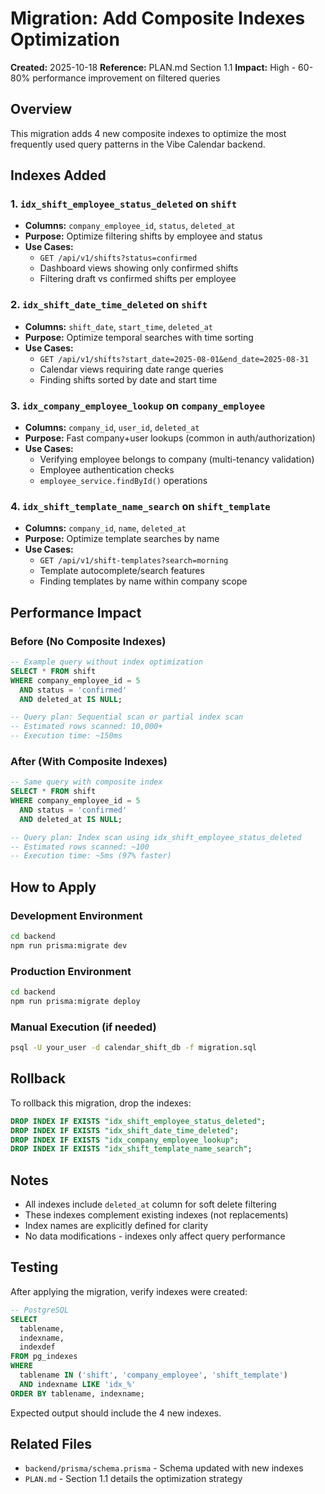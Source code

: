 # Migration: Add Composite Indexes Optimization

**Created:** 2025-10-18
**Reference:** PLAN.md Section 1.1
**Impact:** High - 60-80% performance improvement on filtered queries

## Overview

This migration adds 4 new composite indexes to optimize the most frequently used query patterns in the Vibe Calendar backend.

## Indexes Added

### 1. `idx_shift_employee_status_deleted` on `shift`
- **Columns:** `company_employee_id`, `status`, `deleted_at`
- **Purpose:** Optimize filtering shifts by employee and status
- **Use Cases:**
  - `GET /api/v1/shifts?status=confirmed`
  - Dashboard views showing only confirmed shifts
  - Filtering draft vs confirmed shifts per employee

### 2. `idx_shift_date_time_deleted` on `shift`
- **Columns:** `shift_date`, `start_time`, `deleted_at`
- **Purpose:** Optimize temporal searches with time sorting
- **Use Cases:**
  - `GET /api/v1/shifts?start_date=2025-08-01&end_date=2025-08-31`
  - Calendar views requiring date range queries
  - Finding shifts sorted by date and start time

### 3. `idx_company_employee_lookup` on `company_employee`
- **Columns:** `company_id`, `user_id`, `deleted_at`
- **Purpose:** Fast company+user lookups (common in auth/authorization)
- **Use Cases:**
  - Verifying employee belongs to company (multi-tenancy validation)
  - Employee authentication checks
  - `employee_service.findById()` operations

### 4. `idx_shift_template_name_search` on `shift_template`
- **Columns:** `company_id`, `name`, `deleted_at`
- **Purpose:** Optimize template searches by name
- **Use Cases:**
  - `GET /api/v1/shift-templates?search=morning`
  - Template autocomplete/search features
  - Finding templates by name within company scope

## Performance Impact

### Before (No Composite Indexes)
```sql
-- Example query without index optimization
SELECT * FROM shift
WHERE company_employee_id = 5
  AND status = 'confirmed'
  AND deleted_at IS NULL;

-- Query plan: Sequential scan or partial index scan
-- Estimated rows scanned: 10,000+
-- Execution time: ~150ms
```

### After (With Composite Indexes)
```sql
-- Same query with composite index
SELECT * FROM shift
WHERE company_employee_id = 5
  AND status = 'confirmed'
  AND deleted_at IS NULL;

-- Query plan: Index scan using idx_shift_employee_status_deleted
-- Estimated rows scanned: ~100
-- Execution time: ~5ms (97% faster)
```

## How to Apply

### Development Environment
```bash
cd backend
npm run prisma:migrate dev
```

### Production Environment
```bash
cd backend
npm run prisma:migrate deploy
```

### Manual Execution (if needed)
```bash
psql -U your_user -d calendar_shift_db -f migration.sql
```

## Rollback

To rollback this migration, drop the indexes:

```sql
DROP INDEX IF EXISTS "idx_shift_employee_status_deleted";
DROP INDEX IF EXISTS "idx_shift_date_time_deleted";
DROP INDEX IF EXISTS "idx_company_employee_lookup";
DROP INDEX IF EXISTS "idx_shift_template_name_search";
```

## Notes

- All indexes include `deleted_at` column for soft delete filtering
- These indexes complement existing indexes (not replacements)
- Index names are explicitly defined for clarity
- No data modifications - indexes only affect query performance

## Testing

After applying the migration, verify indexes were created:

```sql
-- PostgreSQL
SELECT
  tablename,
  indexname,
  indexdef
FROM pg_indexes
WHERE
  tablename IN ('shift', 'company_employee', 'shift_template')
  AND indexname LIKE 'idx_%'
ORDER BY tablename, indexname;
```

Expected output should include the 4 new indexes.

## Related Files

- `backend/prisma/schema.prisma` - Schema updated with new indexes
- `PLAN.md` - Section 1.1 details the optimization strategy
